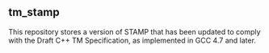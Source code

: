 tm_stamp
--------

This repository stores a version of STAMP that has been updated to comply
with the Draft C++ TM Specification, as implemented in GCC 4.7 and later.
